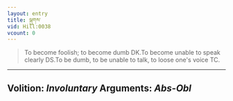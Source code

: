 ```yaml
---
layout: entry
title: ལྐུགས་
vid: Hill:0038
vcount: 0
---
```

> To become foolish; to become dumb DK\.To become unable to speak clearly DS\.To be dumb, to be unable to talk, to loose one's voice TC\.

---
Volition: _Involuntary_
Arguments: _Abs-Obl_
---

